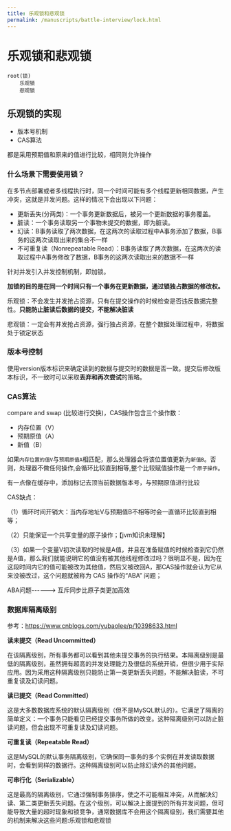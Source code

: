 ```yaml
---
title: 乐观锁和悲观锁
permalink: /manuscripts/battle-interview/lock.html
---
```


# 乐观锁和悲观锁

```mindmap
root(锁)
    乐观锁
    悲观锁
```

## 乐观锁的实现

- 版本号机制
- CAS算法

都是采用预期值和原来的值进行比较，相同则允许操作

### 什么场景下需要使用锁？

在多节点部署或者多线程执行时，同一个时间可能有多个线程更新相同数据，产生冲突，这就是并发问题。这样的情况下会出现以下问题：

- 更新丢失(分两类)：一个事务更新数据后，被另一个更新数据的事务覆盖。
- 脏读：一个事务读取另一个事物未提交的数据，即为脏读。
- 幻读：B事务读取了两次数据，在这两次的读取过程中A事务添加了数据，B事务的这两次读取出来的集合不一样
- 不可重复读（Nonrepeatable Read）：B事务读取了两次数据，在这两次的读取过程中A事务修改了数据，B事务的这两次读取出来的数据不一样

针对并发引入并发控制机制，即加锁。

**加锁的目的是在同一个时间只有一个事务在更新数据，通过锁独占数据的修改权。**

乐观锁：不会发生并发抢占资源，只有在提交操作的时候检查是否违反数据完整性。**只能防止脏读后数据的提交，不能解决脏读**

悲观锁：一定会有并发抢占资源，强行独占资源，在整个数据处理过程中，将数据处于锁定状态

### 版本号控制

使用version版本标识来确定读到的数据与提交时的数据是否一致。提交后修改版本标识，不一致时可以采取**丢弃和再次尝试**的策略。

### CAS算法

compare and swap (比较进行交换)，CAS操作包含三个操作数：

- 内存位置（V）
- 预期原值（A）
- 新值（B）

如果`内存位置的值V`与`预期原值A`相匹配，那么处理器会将该位置值更新为`新值B`。否则，处理器不做任何操作,会循环比较直到相等,整个比较赋值操作是一个`原子操作`。

有一点像在缓存中，添加标记去顶当前数据版本号，与预期原值进行比较

CAS缺点：

（1）循环时间开销大：当内存地址V与预期值B不相等时会一直循环比较直到相等；

（2）只能保证一个共享变量的原子操作；【jvm知识未理解】

（3）如果一个变量V初次读取的时候是A值，并且在准备赋值的时候检查到它仍然是A值，那么我们就能说明它的值没有被其他线程修改过吗？很明显不是，因为在这段时间内它的值可能被改为其他值，然后又被改回A，那CAS操作就会认为它从来没被改过，这个问题就被称为 CAS 操作的“ABA” 问题；

ABA问题------> 互斥同步比原子类更加高效

### 数据库隔离级别

参考：<https://www.cnblogs.com/yubaolee/p/10398633.html>

**读未提交（Read Uncommitted）**

在该隔离级别，所有事务都可以看到其他未提交事务的执行结果。本隔离级别是最低的隔离级别，虽然拥有超高的并发处理能力及很低的系统开销，但很少用于实际应用。因为采用这种隔离级别只能防止第一类更新丢失问题，不能解决脏读，不可重复读及幻读问题。

**读已提交（Read Committed）**

这是大多数数据库系统的默认隔离级别（但不是MySQL默认的）。它满足了隔离的简单定义：一个事务只能看见已经提交事务所做的改变。这种隔离级别可以防止脏读问题，但会出现不可重复读及幻读问题。

**可重复读（Repeatable Read）**

这是MySQL的默认事务隔离级别，它确保同一事务的多个实例在并发读取数据时，会看到同样的数据行。这种隔离级别可以防止除幻读外的其他问题。

**可串行化（Serializable）**

这是最高的隔离级别，它通过强制事务排序，使之不可能相互冲突，从而解决幻读、第二类更新丢失问题。在这个级别，可以解决上面提到的所有并发问题，但可能导致大量的超时现象和锁竞争，通常数据库不会用这个隔离级别，我们需要其他的机制来解决这些问题:乐观锁和悲观锁
